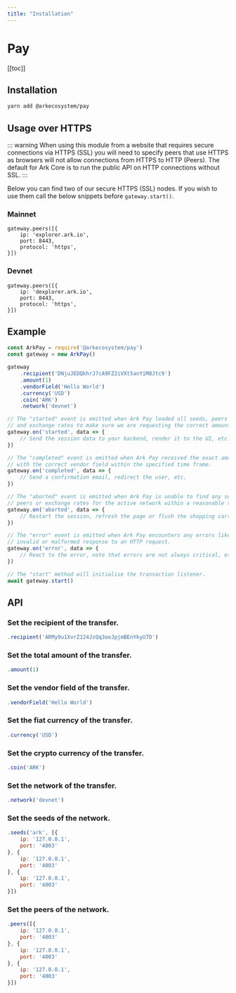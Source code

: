 ```yaml
---
title: "Installation"
---
```


# Pay

[[toc]]

## Installation

```bash
yarn add @arkecosystem/pay
```

## Usage over HTTPS

::: warning
When using this module from a website that requires secure connections via HTTPS (SSL) you will need to specify peers that use HTTPS as browsers will not allow connections from HTTPS to HTTP (Peers). The default for Ark Core is to run the public API on HTTP connections without SSL.
:::

Below you can find two of our secure HTTPS (SSL) nodes. If you wish to use them call the below snippets before `gateway.start()`.

### Mainnet

```
gateway.peers([{
    ip: 'explorer.ark.io',
    port: 8443,
    protocol: 'https',
}])
```

### Devnet

```
gateway.peers([{
    ip: 'dexplorer.ark.io',
    port: 8443,
    protocol: 'https',
}])
```

## Example

```js
const ArkPay = require('@arkecosystem/pay')
const gateway = new ArkPay()

gateway
    .recipient('DNjuJEDQkhrJ7cA9FZ2iVXt5anYiM8Jtc9')
    .amount(1)
    .vendorField('Hello World')
    .currency('USD')
    .coin('ARK')
    .network('devnet')

// The "started" event is emitted when Ark Pay loaded all seeds, peers
// and exchange rates to make sure we are requesting the correct amount.
gateway.on('started', data => {
    // Send the session data to your backend, render it to the UI, etc.
})

// The "completed" event is emitted when Ark Pay received the exact amount
// with the correct vendor field within the specified time frame.
gateway.on('completed', data => {
    // Send a confirmation email, redirect the user, etc.
})

// The "aborted" event is emitted when Ark Pay is unable to find any seeds,
// peers or exchange rates for the active network within a reasonable time frame.
gateway.on('aborted', data => {
    // Restart the session, refresh the page or flush the shopping cart, etc.
})

// The "error" event is emitted when Ark Pay encounters any errors like an
// invalid or malformed response to an HTTP request.
gateway.on('error', data => {
    // React to the error, note that errors are not always critical, etc.
})

// The "start" method will initialise the transaction listener.
await gateway.start()
```

## API

### Set the recipient of the transfer.

```js
.recipient('ARMy9u1XvrZ124JzQq3oeJpjmBEnYkyU7D')
```

### Set the total amount of the transfer.

```js
.amount(1)
```

### Set the vendor field of the transfer.

```js
.vendorField('Hello World')
```

### Set the fiat currency of the transfer.

```js
.currency('USD')
```

### Set the crypto currency of the transfer.

```js
.coin('ARK')
```

### Set the network of the transfer.

```js
.network('devnet')
```

### Set the seeds of the network.

```js
.seeds('ark', [{
    ip: '127.0.0.1',
    port: '4003'
}, {
    ip: '127.0.0.1',
    port: '4003'
}, {
    ip: '127.0.0.1',
    port: '4003'
}])
```

### Set the peers of the network.

```js
.peers([{
    ip: '127.0.0.1',
    port: '4003'
}, {
    ip: '127.0.0.1',
    port: '4003'
}, {
    ip: '127.0.0.1',
    port: '4003'
}])
```

